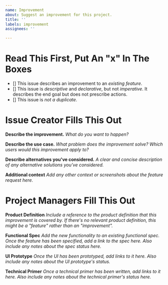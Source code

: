 ```yaml
---
name: Improvement
about: Suggest an improvement for this project.
title: ''
labels: improvement
assignees: ''

---
```


# Read This First, Put An "x" In The Boxes

- [] This issue describes an improvement to an _existing feature_.
- [] This issue is _descriptive_ and _declarative_, but not _imperative_. It describes the end goal but does not prescribe actions.
- [] This issue is _not a duplicate_.

# Issue Creator Fills This Out

**Describe the improvement.**
_What do you want to happen?_

**Describe the use case.**
_What problem does the improvement solve? Which users would this improvement apply to?_

**Describe alternatives you've considered.**
_A clear and concise description of any alternative solutions you've considered._

**Additional context**
_Add any other context or screenshots about the feature request here._

# Project Managers Fill This Out

**Product Definition**
_Include a reference to the product definition that this improvement is covered by. If there's no relevant product definition, this might be a "feature" rather than an "improvement"._

**Functional Spec**
_Add the new functionality to an existing functional spec. Once the feature has been specified, add a link to the spec here. Also include any notes about the spec status here._

**UI Prototype**
_Once the UI has been prototyped, add links to it here. Also include any notes about the UI prototype's status._

**Technical Primer**
_Once a technical primer has been written, add links to it here. Also include any notes about the technical primer's status here._
